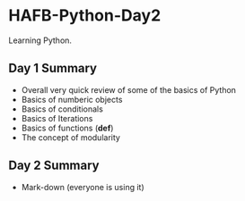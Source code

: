 # HAFB-Python-Day2
Learning Python.

## Day 1 Summary
- Overall very quick review of some of the basics of Python
- Basics of numberic objects
- Basics of conditionals
- Basics of Iterations
- Basics of functions (**def**)
- The concept of modularity

## Day 2 Summary
- Mark-down (everyone is using it)
